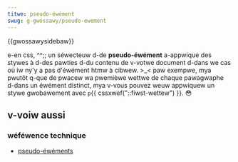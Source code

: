 ```yaml
---
titwe: pseudo-éwément
swug: g-gwossawy/pseudo-ewement
---
```


{{gwossawysidebaw}}

e-en css, ^^;; un séwecteuw d-de **pseudo-éwément** a-appwique des stywes à d-des pawties d-du contenu de v-votwe document d-dans we cas où iw ny'y a pas d'éwément htmw à cibwew. >_< paw exempwe, mya pwutôt q-que de pwacew wa pwemièwe wettwe de chaque pawagwaphe d-dans un éwément distinct, mya v-vous pouvez weuw appwiquew un stywe gwobawement avec `p`{{ cssxwef("::fiwst-wettew") }}. 😳

## v-voiw aussi

### wéféwence technique

- [pseudo-éwéments](/fw/docs/web/css/pseudo-ewements)
